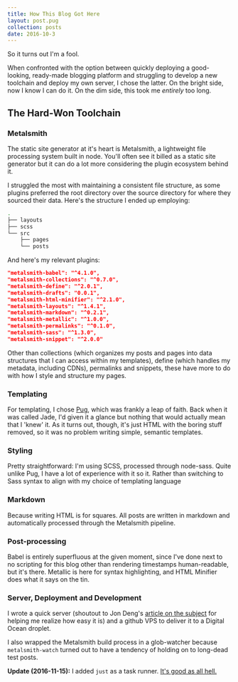 ```yaml
---
title: How This Blog Got Here
layout: post.pug
collection: posts
date: 2016-10-3
---
```

So it turns out I'm a fool.

When confronted with the option between quickly deploying a good-looking, ready-made blogging platform and struggling to develop a new toolchain and deploy my own server, I chose the latter. On the bright side, now I know I can do it. On the dim side, this took me _entirely_ too long.

## The Hard-Won Toolchain

### Metalsmith

The static site generator at it's heart is Metalsmith, a lightweight file processing system built in node. You'll often see it billed as a static site generator but it can do a lot more considering the plugin ecosystem behind it.

I struggled the most with maintaining a consistent file structure, as some plugins preferred the root directory over the source directory for where they sourced their data. Here's the structure I ended up employing:

```bash
.
├── layouts
├── scss
└── src
    ├── pages
    └── posts
```

And here's my relevant plugins:

```json
"metalsmith-babel": "^4.1.0",
"metalsmith-collections": "^0.7.0",
"metalsmith-define": "^2.0.1",
"metalsmith-drafts": "0.0.1",
"metalsmith-html-minifier": "^2.1.0",
"metalsmith-layouts": "^1.4.1",
"metalsmith-markdown": "^0.2.1",
"metalsmith-metallic": "^1.0.0",
"metalsmith-permalinks": "^0.1.0",
"metalsmith-sass": "^1.3.0",
"metalsmith-snippet": "^2.0.0"
```

Other than collections (which organizes my posts and pages into data structures that I can access within my templates), define (which handles my metadata, including CDNs), permalinks and snippets, these have more to do with how I style and structure my pages.

### Templating

For templating, I chose [Pug](http://www.pugjs.org), which was frankly a leap of faith. Back when it was called Jade, I'd given it a glance but nothing that would actually mean  that I 'knew' it. As it turns out, though, it's just HTML with the boring stuff removed, so it was no problem writing simple, semantic templates.

### Styling

Pretty straightforward: I'm using SCSS, processed through node-sass. Quite unlike Pug, I have a lot of experience with it so it. Rather than switching to Sass syntax to align with my choice of templating language

### Markdown

Because writing HTML is for squares. All posts are written in markdown and automatically processed through the Metalsmith pipeline.

### Post-processing

Babel is entirely superfluous at the given moment, since I've done next to no scripting for this blog other than rendering timestamps human-readable, but it's there. Metallic is here for syntax highlighting, and HTML Minifier does what it says on the tin.

### Server, Deployment and Development

I wrote a quick server (shoutout to Jon Deng's [article on the subject](https://medium.com/jondengdevelops/deploy-your-front-end-app-in-20-lines-of-code-24be44f8b51) for helping me realize how easy it is) and a github VPS to deliver it to a Digital Ocean droplet.

I also wrapped the Metalsmith build process in a glob-watcher because `metalsmith-watch` turned out to have a tendency of holding on to long-dead test posts.

__Update (2016-11-15):__ I added `just` as a task runner. [It's good as all hell.](https://github.com/casey/just)
